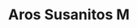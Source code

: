 ---
title: Aros Susanitos M
date: 
draft: false

# descripcion
description : Aro de plata y cristal. Se puede armar el conjunto de cadena y dije haciendo juego

materials: Plata 925

color: Plateado y cristal

dimensions: 0,6cm diam

code: 01-07-0412

type: "Aros"

categories: []

price: $3.640,00

price_eftvo: $3.090,00

# Images
# first image will be shown in the product page
images:
  # - image: "images/path_to_image"
  # La ubicacion de las imagenes es imagenes/Aros/Aros.Cristal/01-07-0412-aros-susanitos-m
  - image: "./images/aros/cristal/01-07-0412-aros-susanitos-medianos_a.JPG"
  - image: "./images/aros/cristal/01-07-0412-aros-susanitos-medianos_b.JPG"
---